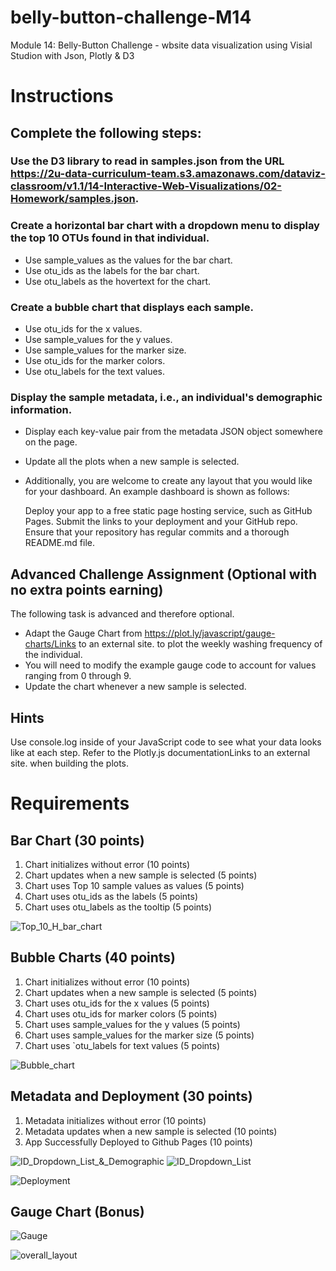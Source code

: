 # belly-button-challenge-M14
Module 14: Belly-Button Challenge - wbsite data visualization using Visial Studion with Json, Plotly & D3

# Instructions
## Complete the following steps:

### Use the D3 library to read in samples.json from the URL https://2u-data-curriculum-team.s3.amazonaws.com/dataviz-classroom/v1.1/14-Interactive-Web-Visualizations/02-Homework/samples.json.

### Create a horizontal bar chart with a dropdown menu to display the top 10 OTUs found in that individual.
- Use sample_values as the values for the bar chart.
- Use otu_ids as the labels for the bar chart.
- Use otu_labels as the hovertext for the chart.


### Create a bubble chart that displays each sample.
- Use otu_ids for the x values.
- Use sample_values for the y values.
- Use sample_values for the marker size.
- Use otu_ids for the marker colors.
- Use otu_labels for the text values.


### Display the sample metadata, i.e., an individual's demographic information.
- Display each key-value pair from the metadata JSON object somewhere on the page.
- Update all the plots when a new sample is selected. 
- Additionally, you are welcome to create any layout that you would like for your dashboard. An example dashboard is shown as follows:


  Deploy your app to a free static page hosting service, such as GitHub Pages. 
  Submit the links to your deployment and your GitHub repo. Ensure that your repository has regular commits and a thorough README.md file.

## Advanced Challenge Assignment (Optional with no extra points earning)
The following task is advanced and therefore optional.
- Adapt the Gauge Chart from https://plot.ly/javascript/gauge-charts/Links to an external site. to plot the weekly washing frequency of the individual.
- You will need to modify the example gauge code to account for values ranging from 0 through 9.
- Update the chart whenever a new sample is selected.



## Hints
  Use console.log inside of your JavaScript code to see what your data looks like at each step.
  Refer to the Plotly.js documentationLinks to an external site. when building the plots.

# Requirements
## Bar Chart (30 points)
1) Chart initializes without error (10 points)
2) Chart updates when a new sample is selected (5 points)
3) Chart uses Top 10 sample values as values (5 points)
4) Chart uses otu_ids as the labels (5 points)
5) Chart uses otu_labels as the tooltip (5 points)

![Top_10_H_bar_chart](https://github.com/hanydief/belly-button-challenge/blob/main/Outputs/Top_10_H_bar_chart.png)

## Bubble Charts (40 points)
1) Chart initializes without error (10 points)
2) Chart updates when a new sample is selected (5 points)
3) Chart uses otu_ids for the x values (5 points)
4) Chart uses otu_ids for marker colors (5 points)
5) Chart uses sample_values for the y values (5 points)
6) Chart uses sample_values for the marker size (5 points)
7) Chart uses `otu_labels for text values (5 points)

![Bubble_chart](https://github.com/hanydief/belly-button-challenge/blob/main/Outputs/Bubble_chart.png)

## Metadata and Deployment (30 points)
1) Metadata initializes without error (10 points)
2) Metadata updates when a new sample is selected (10 points)
3) App Successfully Deployed to Github Pages (10 points)

![ID_Dropdown_List_&_Demographic](https://github.com/hanydief/belly-button-challenge/blob/main/Outputs/ID_Dropdown_List_&_Demographic.png)
![ID_Dropdown_List](https://github.com/hanydief/belly-button-challenge/blob/main/Outputs/ID_Dropdown_List.png)

![Deployment](https://github.com/hanydief/belly-button-challenge/blob/main/Outputs/Deployment.png)
## Gauge Chart (Bonus)

![Gauge](https://github.com/hanydief/belly-button-challenge/blob/main/Outputs/Gauge.png)

![overall_layout](https://github.com/hanydief/belly-button-challenge/blob/main/Outputs/overall_layout.png)
